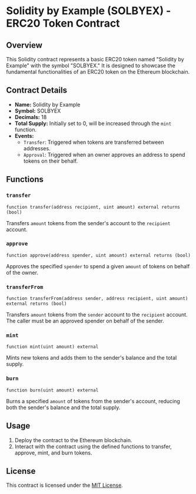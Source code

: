 # Solidity by Example (SOLBYEX) - ERC20 Token Contract

## Overview

This Solidity contract represents a basic ERC20 token named "Solidity by Example" with the symbol "SOLBYEX." It is designed to showcase the fundamental functionalities of an ERC20 token on the Ethereum blockchain.

## Contract Details

- **Name:** Solidity by Example
- **Symbol:** SOLBYEX
- **Decimals:** 18
- **Total Supply:** Initially set to 0, will be increased through the `mint` function.
- **Events:** 
  - `Transfer`: Triggered when tokens are transferred between addresses.
  - `Approval`: Triggered when an owner approves an address to spend tokens on their behalf.

## Functions

### `transfer`

```solidity
function transfer(address recipient, uint amount) external returns (bool)
```

Transfers `amount` tokens from the sender's account to the `recipient` account.

### `approve`

```solidity
function approve(address spender, uint amount) external returns (bool)
```

Approves the specified `spender` to spend a given `amount` of tokens on behalf of the owner.

### `transferFrom`

```solidity
function transferFrom(address sender, address recipient, uint amount) external returns (bool)
```

Transfers `amount` tokens from the `sender` account to the `recipient` account. The caller must be an approved spender on behalf of the sender.

### `mint`

```solidity
function mint(uint amount) external
```

Mints new tokens and adds them to the sender's balance and the total supply.

### `burn`

```solidity
function burn(uint amount) external
```

Burns a specified `amount` of tokens from the sender's account, reducing both the sender's balance and the total supply.

## Usage

1. Deploy the contract to the Ethereum blockchain.
2. Interact with the contract using the defined functions to transfer, approve, mint, and burn tokens.

## License

This contract is licensed under the [MIT License](https://opensource.org/licenses/MIT).
